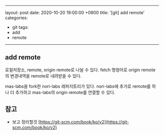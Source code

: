 
---
layout: post
date: 2020-10-20 19:00:00 +0900
title: '[git] add remote'
categories:
- git
tags:
- add
- remote
---

## add remote

로컬저장소, remote, origin remote로 나뉠 수 있다.
fetch 명령어로 origin remote의 변경내역을 remote로 내려받을 수 있다.

mas-labs을 fork한 nori-labs 레파지토리가 있다.
nori-labs에 추가로 remote를 하나 더 추가하고 mas-labs의 origin remote를 연결할 수 있다.


## 참고
- 보고 정리할것 
[https://git-scm.com/book/ko/v2](https://git-scm.com/book/ko/v2)
